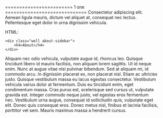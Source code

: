 ======================== 1 one =============================
Consectetur adipiscing elit. Aenean ligula mauris, dictum vel aliquet at, consequat nec lectus. Pellentesque eget dolor in urna dignissim vehicula.

HTML:

    <div class="well about-sidebar">
        <h4>About</h4>
    </div>

Aliquam nec odio vehicula, vulputate augue id, rhoncus leo. Quisque tincidunt libero id mauris facilisis, non aliquam lorem sagittis. Ut id neque enim. Nunc at augue vitae nisi pulvinar bibendum. Sed at aliquam mi, id commodo arcu. In dignissim placerat ex, non placerat nisl. Etiam ac ultricies justo. Quisque vestibulum massa eu lacus egestas consectetur. Vestibulum vehicula varius dolor at fermentum. Duis eu tincidunt enim, eget condimentum massa. Cras purus est, scelerisque sed cursus ut, vulputate gravida est. Integer commodo neque justo, vel egestas eros fermentum nec. Vestibulum urna augue, consequat id sollicitudin quis, vulputate eget elit. Donec quis consequat eros. Donec metus nisl, finibus et lacinia facilisis, porttitor vel sem. Mauris maximus massa a hendrerit cursus.
